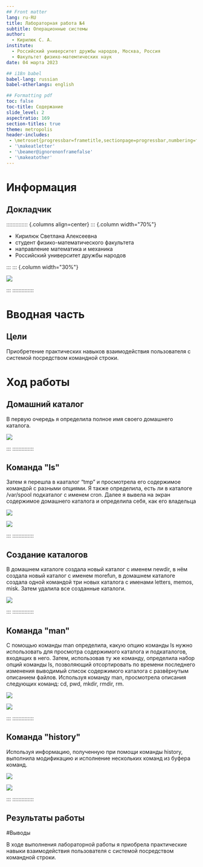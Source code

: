 ```yaml
---
## Front matter
lang: ru-RU
title: Лабораторная работа №4
subtitle: Операционные системы
author:
  - Кирилюк С. А.
institute:
  - Российский университет дружбы народов, Москва, Россия
  - Факультет физико-матемтических наук
date: 04 марта 2023

## i18n babel
babel-lang: russian
babel-otherlangs: english

## Formatting pdf
toc: false
toc-title: Содержание
slide_level: 2
aspectratio: 169
section-titles: true
theme: metropolis
header-includes:
 - \metroset{progressbar=frametitle,sectionpage=progressbar,numbering=fraction}
 - '\makeatletter'
 - '\beamer@ignorenonframefalse'
 - '\makeatother'
---
```


# Информация

## Докладчик

:::::::::::::: {.columns align=center}
::: {.column width="70%"}

  * Кирилюк Светлана Алексеевна
  * студент физико-математического факультета
  * направление математика и механика
  * Российский университет дружбы народов

:::
::: {.column width="30%"}

![](./image/kulyabov.jpg)

:::
::::::::::::::

# Вводная часть

## Цели 

Приобретение практических навыков взаимодействия пользователя с системой посредством командной строки.

# Ход работы

## Домашний каталог

В первую очередь я определила полное имя своего домашнего каталога.

![](./image/fig1.png)

:::
::::::::::::::

## Команда "ls"

Затем я перешла в кааталог “tmp” и просмотрела его содержимое командой с разными опциями. Я также определила, есть ли в каталоге /var/spool подкаталог с именем cron. Далее я вывела на экран содержимое домашнего каталога и определила себя, как его владельца

![](./image/fig2.png)

![](./image/fig3.png)

:::
::::::::::::::

## Создание каталогов

В домашнем каталоге создала новый каталог с именем newdir, в нём создала новый каталог с именем morefun, в домашнем каталоге создала одной командой три новых каталога с именами letters, memos, misk. Затем удалила все созданные каталоги.

![](./image/fig4.png)

:::
::::::::::::::

## Команда "man"

С помощью команды man определила, какую опцию команды ls нужно использовать для просмотра содержимого каталога и подкаталогов, входящих в него. Затем, использовав ту же команду, определила набор опций команды ls, позволяющий отсортировать по времени последнего изменения выводимый список содержимого каталога с развёрнутым описанием файлов. Используя команду man, просмотрела описания следующих команд: cd, pwd, mkdir, rmdir, rm.

![](./image/fig5.png)

![](./image/fig6.png)

:::
::::::::::::::

## Команда "history"

Используя информацию, полученную при помощи команды history, выполнила модификацию и исполнение нескольких команд из буфера команд.

![](./image/fig7.png)

![](./image/fig8.png)


:::
::::::::::::::

## Результаты работы 

#Выводы

В ходе выполнения лабораторной работы я приобрела практические навыки взаимодействия пользователя с системой посредством командной строки.
